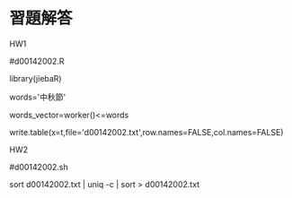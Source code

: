 # 習題解答


HW1

\#d00142002.R

library(jiebaR)

words='中秋節'

words_vector=worker()<=words

write.table(x=t,file='d00142002.txt',row.names=FALSE,col.names=FALSE)


HW2

\#d00142002.sh

sort d00142002.txt | uniq -c | sort > d00142002.txt